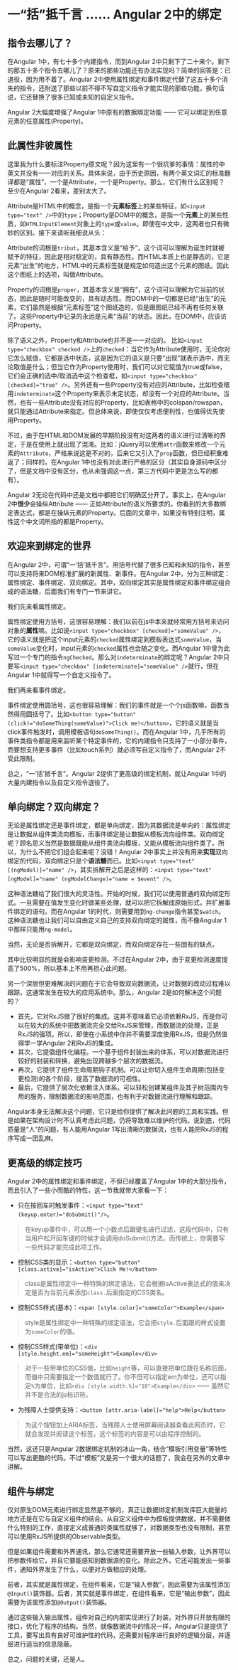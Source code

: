 # 一“括”抵千言 …… Angular 2中的绑定

## 指令去哪儿了？

在Angular 1中，有七十多个内建指令，而到Angular 2中只剩下了二十来个。剩下的那五十多个指令去哪儿了？原来的那些功能还有办法实现吗？简单的回答是：已退役，因为用不着了。Angular 2中使用属性绑定和事件绑定代替了这五十多个消失的指令，还附送了那些以前不得不写自定义指令才能实现的那些功能，换句话说，它还替换了很多已知或未知的自定义指令。

Angular 2大幅度增强了Angular 1中原有的数据绑定功能 —— 它可以绑定到任意元素的任意属性(Property)。

## 此属性非彼属性

这里我为什么要标注Property原文呢？因为这里有一个很坑爹的事情：属性的中英文并没有一一对应的关系。具体来说，由于历史原因，有两个英文词汇的标准翻译都是“属性”，一个是Attribute，一个是Property。那么，它们有什么区别呢？至少在Angular 2看来，差别太大了。

Attribute是HTML中的概念，是指一个**元素标签**上的某些特征，如`<input type="text" />`中的`type`；Property是DOM中的概念，是指一个**元素**上的某些性质，如`HTMLInputElement`对象上的`type`或`value`。即使在中文中，这两者也只有微妙的区别。接下来请听我细说从头：

Attribute的词根是`tribut`，其基本含义是“给予”，这个词可以理解为诞生时就被赋予的特征，因此是相对稳定的，具有静态性。而HTML本质上也是静态的，它是元素“出生”的地方，HTML中的元素标签就是规定如何造出这个元素的图纸。因此这个图纸上的选项，叫做Attribute。

Property的词根是`proper`，其基本含义是“拥有”，这个词可以理解为它当前的状态，因此是随时可能改变的，具有动态性。而DOM中的一切都是已经“出生”的元素，它们虽然是根据“元素标签”这个图纸造的，但是跟图纸已经不再有任何关联了。这些Property中记录的永远是元素“当前”的状态。因此，在DOM中，应该访问Property。

除了语义之外，Property和Attribute也并不是一一对应的。
比如`<input type="checkbox" checked />`上的`checked`：当它作为Attribute使用时，无论你对它怎么赋值，它都是选中状态，这是因为它的语义是只要“出现”就表示选中，而无论取值是什么；但当它作为Property使用时，我们可以对它赋值为true或false，它们会正确的选中/取消选中这个检查框，如`<input type="checkbox" [checked]="true" />`。另外还有一些Property没有对应的Attribute，比如检查框用`indeterminate`这个Property来表示未定状态，却没有一个对应的Attribute。当然，也有一些Attribute没有对应的Property，比如表格中的colspan/rowspan，就只能通过Attribute来指定。但总体来说，即使仅仅考虑便利性，也值得优先使用Property。

不过，由于在HTML和DOM发展的早期阶段没有对这两者的语义进行过清晰的界定，于是在使用上就出现了混淆。比如：jQuery可以使用`attr`函数来修改一个元素的`Attribute`，严格来说这是不对的，后来它又引入了`prop`函数，但已经积重难返了；同样的，在Angular 1中也没有对此进行严格的区分（其实自身源码中区分了，但是文档中没有区分，也从未强调这一点，第三方代码中更是怎么写的都有）。

Angular 2无论在代码中还是文档中都把它们明确区分开了。事实上，在Angular 2中**很少**会操纵Attribute —— 正如Attribute的语义所要求的。你看到的大多数绑定表达式，都是在操纵元素的Property。后面的文章中，如果没有特别注明，属性这个中文词所指的都是Property。

## 欢迎来到绑定的世界

在Angular 2中，可谓“一‘括’抵千言”。用括号代替了很多已知和未知的指令，甚至可以支持将来DOM标准扩展的新属性、新事件。在Angular 2中，分为三种绑定：属性绑定、事件绑定、双向绑定。其中，双向绑定其实是属性绑定和事件绑定组合成的语法糖，后面我们有专门一节来讲它。

我们先来看属性绑定。

属性绑定使用方括号，这很容易理解：我们以前在js中本来就经常用方括号来访问对象的**属性**嘛。比如说`<input type="checkbox" [checked]="someValue" />`，它的语义就是把这个input元素的`checked`属性绑定到模板表达式`someValue`，当`someValue`变化时，input元素的`checked`属性也会随之变化。而Angular 1中曾为此写过一个专门的指令`ngChecked`。那么对`indeterminate`的绑定呢？Angular 2中只要写`<input type="checkbox" [indeterminate]="someValue" />`就行，但在Angular 1中就得写一个自定义指令了。

我们再来看事件绑定。

事件绑定使用圆括号，这也很容易理解：我们的事件就是一个个js函数嘛，函数当然得用圆括号了。比如`<button type="button" (click)="doSomeThing(someValue)">Click me!</button>`，它的语义就是当click事件触发时，调用模板语句`doSomeThing()`。而在Angular 1中，几乎所有的事件类指令都是用来监听某个特定事件的，它的内建指令只支持了一小部分事件，而要想支持更多事件（比如touch系列）就必须写自定义指令了，而Angular 2不受此限制。

总之，“一‘括’抵千言”。Angular 2提供了更高级的绑定机制，就让Angular 1中的大量内建指令以及自定义指令退役了。

## 单向绑定？双向绑定？

无论是属性绑定还是事件绑定，都是单向绑定，因为其数据流是单向的：属性绑定是让数据从组件类流向模板，而事件绑定是让数据从模板流向组件类。双向绑定呢？顾名思义当然是数据既能从组件类流向模板，又能从模板流向组件类了。所以，为什么不把它们组合起来呢？没错！Angular 2中事实上并没有用来**实现**双向绑定的代码，双向绑定只是个**语法糖**而已。比如`<input type="text" [(ngModel)]="name" />`，其实拆解开之后是这样的：`<input type="text" [ngModel]="name" (ngModelChange)="name = $event" />`。

这种语法糖给了我们很大的灵活性。开始的时候，我们可以使用普通的双向绑定形式。一旦需要在值发生变化时做某些处理，就可以把它拆解成原始形式，并扩展事件绑定的语句。而在Angular 1的时代，则需要用到`ng-change`指令甚至`$watch`。这种语法糖也让我们可以自由定义自己的支持双向绑定的属性，而不像Angular 1中那样只能用`ng-model`。

当然，无论是否拆解开，它都是双向绑定，而双向绑定存在一些固有的缺点。

其中比较明显的就是会影响变更检测。不过在Angular 2中，由于变更检测速度提高了500%，所以基本上不用再担心此问题。

另一个深层但更难解决的问题在于它会导致双向数据流，让对数据的改动过程难以跟踪，这通常发生在较大的应用系统中。那么，Angular 2是如何解决这个问题的？

- 首先，它对RxJS做了很好的集成。这并不意味着它必须依赖RxJS，而是你可以在较大的系统中把数据流完全交给RxJS来管理，而数据流的处理，正是RxJS的强项。所以，即使在小系统中你并不需要深度使用RxJS，但是仍然值得学一学Angular 2和RxJS的集成。
- 其次，它提倡组件化编程。一个基于组件封装出来的体系，可以对数据流进行较好的封装和转换，避免出现跨越多个层次的数据流。
- 再次，它提供了组件生命周期钩子机制。可以让你切入组件生命周期(包括变更检测)的各个阶段，提高了数据流的可视性。
- 最后，它提供了层次化依赖注入体系。可以轻松创建某组件及其子树范围内专用的服务，限制数据流的影响范围，也有利于对数据流进行理解和跟踪。

Angular本身无法解决这个问题，它只是给你提供了解决此问题的工具和实践。但是如果在架构设计时不认真考虑此问题，仍将导致难以维护的代码。说到底，代码质量是“人”的问题，有人能用Angular 1写出清晰的数据流，也有人能把RxJS的程序写成一团乱麻。

## 更高级的绑定技巧

Angular 2中的属性绑定和事件绑定，不但已经覆盖了Angular 1中的大部分指令，而且引入了一些小而酷的特性，这一节我就带大家看一下：

- 只在按回车时触发事件：`<input type="text" (keyup.enter)="doSubmit()"/>`。
> 在keyup事件中，可以用一个小数点后跟键名进行过滤，这段代码中，只有当用户松开回车键的时候才会调用doSubmit()方法。而传统上，你需要写一些代码才能完成此项工作。

- 控制CSS类的显示：`<button type="button" [class.active]="isActive">Click Me!</button>`
> class是属性绑定中一种特殊的绑定语法，它会根据isActive表达式的值来决定是否为当前元素添加`class.`后面指定的CSS类名。

- 控制CSS样式(基本)：`<span [style.color]="someColor">Example</span>`
> style是属性绑定中一种特殊的绑定语法，它会把`style.`后面跟的样式设置为`someColor`的值。

- 控制CSS样式(带单位)：`<div [style.height.em]="someHeight">Example</div>`
> 对于一些带单位的CSS值，比如`height`等，可以直接把单位跟在名称后面，而值中只需要指定一个数值就行了。你不但可以指定em为单位，还可以指定`%`为单位，比如`<div [style.width.%]="10">Example</div>` —— 虽然它并不是合法的js标识符。

- 为残障人士提供支持：`<button [attr.aria-label]="help">Help</button>`
> 为这个按钮加上ARIA标签，当残障人士使用屏幕阅读器查看此网页时，它就会发现并阅读这个标签，这个标签的内容是可以由程序控制的。

当然，这还只是Angular 2数据绑定机制的冰山一角，结合“模板引用变量”等特性可以写出更酷的代码。不过“模板”又是另一个很大的话题了，我会在另外的文章中讲解。

## 组件与绑定

仅对原生DOM元素进行绑定显然是不够的，真正让数据绑定机制发挥巨大能量的地方还是在它与自定义组件的结合。从自定义组件中为模板提供数据，并不需要做什么特别的工作，直接定义成普通的类属性就够了，对数据类型也没有限制，甚至可以使用RxJS所提供的Observable类型。

但是如果组件需要和外界通讯，那么它通常还需要开放一些输入参数，让外界可以把参数传给它，并且它要能感知到数据源的变化。除此之外，它还可能发出一些事件，通知外界发生了什么，以便对方做相应的处理。

前者，其实就是属性绑定，在组件看来，它是“输入参数”，因此需要为该属性添加`@Input()`装饰器。后者，其实就是事件绑定，在组件看来，它是“输出参数”，因此需要为该属性添加`@Output()`装饰器。

通过这些输入输出属性，组件对自己的内部实现进行了封装，对外界只开放有限的接口，优化了程序的结构。当然，就像数据流中的情况一样，Angular只是提供了工具，要写出具有良好可维护性的代码，还需要对程序进行良好的逻辑分层，并逐层进行适当的信息隐蔽。

总之，问题的关键，还是人。
